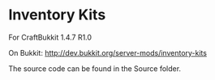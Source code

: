 Inventory Kits
==============
For CraftBukkit 1.4.7 R1.0


On Bukkit: http://dev.bukkit.org/server-mods/inventory-kits

The source code can be found in the Source folder.
